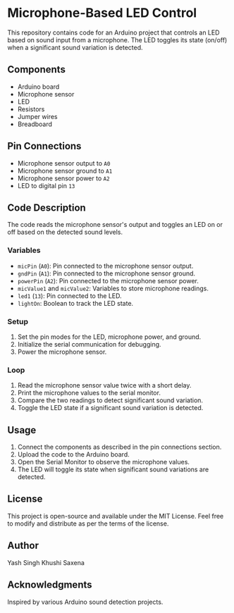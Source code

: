 # Microphone-Based LED Control

This repository contains code for an Arduino project that controls an LED based on sound input from a microphone. The LED toggles its state (on/off) when a significant sound variation is detected.

## Components
- Arduino board
- Microphone sensor
- LED
- Resistors
- Jumper wires
- Breadboard

## Pin Connections
- Microphone sensor output to `A0`
- Microphone sensor ground to `A1`
- Microphone sensor power to `A2`
- LED to digital pin `13`

## Code Description
The code reads the microphone sensor's output and toggles an LED on or off based on the detected sound levels.

### Variables
- `micPin` (`A0`): Pin connected to the microphone sensor output.
- `gndPin` (`A1`): Pin connected to the microphone sensor ground.
- `powerPin` (`A2`): Pin connected to the microphone sensor power.
- `micValue1` and `micValue2`: Variables to store microphone readings.
- `led1` (`13`): Pin connected to the LED.
- `lightOn`: Boolean to track the LED state.

### Setup
1. Set the pin modes for the LED, microphone power, and ground.
2. Initialize the serial communication for debugging.
3. Power the microphone sensor.

### Loop
1. Read the microphone sensor value twice with a short delay.
2. Print the microphone values to the serial monitor.
3. Compare the two readings to detect significant sound variation.
4. Toggle the LED state if a significant sound variation is detected.

## Usage
1. Connect the components as described in the pin connections section.
2. Upload the code to the Arduino board.
3. Open the Serial Monitor to observe the microphone values.
4. The LED will toggle its state when significant sound variations are detected.

## License
This project is open-source and available under the MIT License. Feel free to modify and distribute as per the terms of the license.

## Author
Yash Singh
Khushi Saxena

## Acknowledgments
Inspired by various Arduino sound detection projects.
